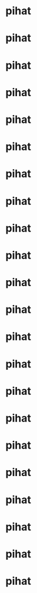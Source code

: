 # pihat
# pihat
# pihat
# pihat
# pihat
# pihat
# pihat
# pihat
# pihat
# pihat
# pihat
# pihat
# pihat
# pihat
# pihat
# pihat
# pihat
# pihat
# pihat
# pihat
# pihat
# pihat
